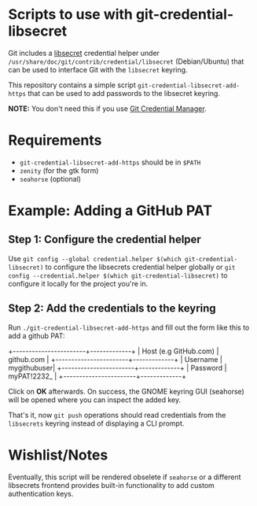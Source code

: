 # Scripts to use with git-credential-libsecret

Git includes a [libsecret](https://wiki.gnome.org/Projects/Libsecret) credential helper under `/usr/share/doc/git/contrib/credential/libsecret` (Debian/Ubuntu) that can be used to interface Git with the `libsecret` keyring.

This repository contains a simple script `git-credential-libsecret-add-https` that can be used to add passwords to the libsecret keyring.

**NOTE:** You don't need this if you use [Git Credential Manager](https://github.com/GitCredentialManager/git-credential-manager).

# Requirements

* `git-credential-libsecret-add-https` should be in `$PATH`
* `zenity` (for the gtk form)
* `seahorse` (optional)

# Example: Adding a GitHub PAT

## Step 1: Configure the credential helper

Use `git config --global credential.helper $(which git-credential-libsecret)` to configure the libsecrets credential helper globally or `git config --credential.helper $(which git-credential-libsecret)` to configure it locally for the project you're in.

## Step 2: Add the credentials to the keyring

Run `./git-credential-libsecret-add-https` and fill out the form like this to add a github PAT:

+-----------------------+-------------+
| Host (e.g GitHub.com) | github.com  |
+-----------------------+-------------+
| Username              | mygithubuser|
+-----------------------+-------------+
| Password              | myPAT!2232_ |
+-----------------------+-------------+

Click on **OK** afterwards. On success, the GNOME keyring GUI (seahorse) will be opened where you can inspect the added key.

That's it, now `git push` operations should read credentials from the `libsecrets` keyring instead of displaying a CLI prompt.

# Wishlist/Notes

Eventually, this script will be rendered obselete if `seahorse` or a different libsecrets frontend provides built-in functionality to add custom authentication keys.
